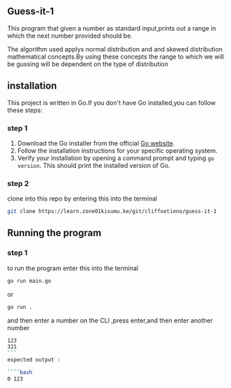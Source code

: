 ## Guess-it-1

This program that given a number as standard input,prints out a range in which the next number provided should be.

The algorithm used applys normal distribution and and skewed distribution  mathematical concepts.By using these concepts the range to which we will be gussing will be dependent on the type of distribution

## installation

This project is written in Go.If you don't have Go installed,you can follow these steps:

### step 1
1. Download the Go installer from the official [Go website](https://go.dev/doc/install).
2. Follow the installation instructions for your specific operating system.
3. Verify your installation by opening a command prompt and typing `go version`. This should print the installed version of Go.
### step 2
clone into this repo by entering this into the terminal
````bash
git clone https://learn.zone01kisumu.ke/git/cliffootieno/guess-it-1
````
## Running the program
### step 1
to run the program enter this into the terminal
````bash
go run main.go
````
or
````bash
go run .
````

and then enter a number on the CLI ,press enter,and then enter another number
````bash
123
321
```
expected output :

````bash
0 123
````